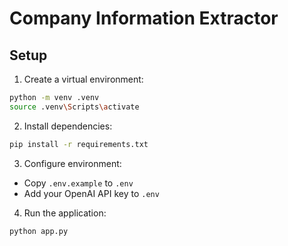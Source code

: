 # Company Information Extractor

## Setup

1. Create a virtual environment:
```bash
python -m venv .venv
source .venv\Scripts\activate
```

2. Install dependencies:
```bash
pip install -r requirements.txt
```

3. Configure environment:
- Copy `.env.example` to `.env`
- Add your OpenAI API key to `.env`

4. Run the application:
```bash
python app.py
```

